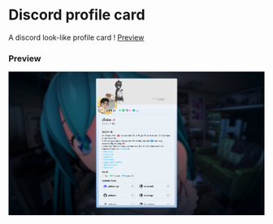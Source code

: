 # Discord profile card
A discord look-like profile card !
[Preview](https://douxx.tech)

### Preview
![preview image](public/preview.png)
